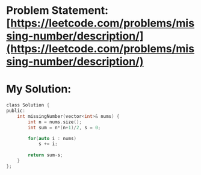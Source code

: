 # Problem Statement: [https://leetcode.com/problems/missing-number/description/](https://leetcode.com/problems/missing-number/description/)
# My Solution: 
```c
class Solution {
public:
    int missingNumber(vector<int>& nums) {
        int n = nums.size();
        int sum = n*(n+1)/2, s = 0;

        for(auto i : nums)
            s += i;
        
        return sum-s;
    }
};
```
